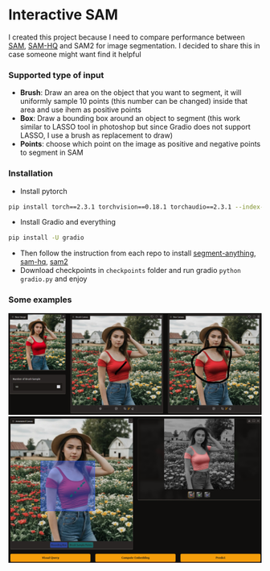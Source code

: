 # Interactive SAM

I created this project because I need to compare performance between [SAM]((https://github.com/facebookresearch/segment-anything)), [SAM-HQ]((https://github.com/SysCV/sam-hq)) and SAM2 for image segmentation. I decided to share this in case someone might want find it helpful

### Supported type of input
- __Brush__: Draw an area on the object that you want to segment, it will uniformly sample 10 points (this number can be changed) inside that area and use ihem as positive points
- __Box__: Draw a bounding box around an object to segment (this work similar to LASSO tool in photoshop but since Gradio does not support LASSO, I use a brush as replacement to draw)
- __Points__: choose which point on the image as positive and negative points to segment in SAM

### Installation
- Install pytorch
```bash
pip install torch==2.3.1 torchvision==0.18.1 torchaudio==2.3.1 --index-url https://download.pytorch.org/whl/cu118
```
- Install Gradio and everything
```bash
pip install -U gradio
```
- Then follow the instruction from each repo to install [segment-anything](https://github.com/facebookresearch/segment-anything), [sam-hq](https://github.com/SysCV/sam-hq), [sam2](https://github.com/facebookresearch/sam2)
- Download checkpoints in `checkpoints` folder and run gradio `python gradio.py` and enjoy
### Some examples

![](image1.png "")
![](image2.png "")

